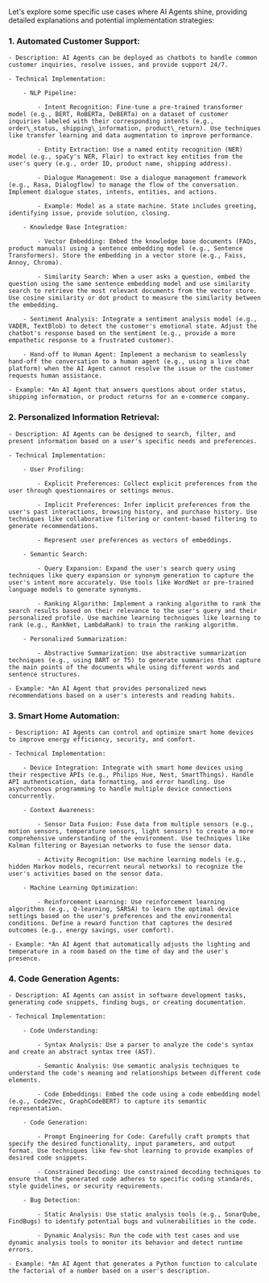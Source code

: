 Let's explore some specific use cases where AI Agents shine, providing detailed explanations and potential implementation strategies:

### 1. Automated Customer Support:

    - Description: AI Agents can be deployed as chatbots to handle common customer inquiries, resolve issues, and provide support 24/7.
        
    - Technical Implementation:
        
        - NLP Pipeline:
            
            - Intent Recognition: Fine-tune a pre-trained transformer model (e.g., BERT, RoBERTa, DeBERTa) on a dataset of customer inquiries labeled with their corresponding intents (e.g., order\_status, shipping\_information, product\_return). Use techniques like transfer learning and data augmentation to improve performance.
                
            - Entity Extraction: Use a named entity recognition (NER) model (e.g., spaCy's NER, Flair) to extract key entities from the user's query (e.g., order ID, product name, shipping address).
                
            - Dialogue Management: Use a dialogue management framework (e.g., Rasa, Dialogflow) to manage the flow of the conversation. Implement dialogue states, intents, entities, and actions.
                
            - Example: Model as a state machine. State includes greeting, identifying issue, provide solution, closing.
                
        - Knowledge Base Integration:
            
            - Vector Embedding: Embed the knowledge base documents (FAQs, product manuals) using a sentence embedding model (e.g., Sentence Transformers). Store the embedding in a vector store (e.g., Faiss, Annoy, Chroma).
                
            - Similarity Search: When a user asks a question, embed the question using the same sentence embedding model and use similarity search to retrieve the most relevant documents from the vector store. Use cosine similarity or dot product to measure the similarity between the embedding.
                
        - Sentiment Analysis: Integrate a sentiment analysis model (e.g., VADER, TextBlob) to detect the customer's emotional state. Adjust the chatbot's response based on the sentiment (e.g., provide a more empathetic response to a frustrated customer).
            
        - Hand-off to Human Agent: Implement a mechanism to seamlessly hand-off the conversation to a human agent (e.g., using a live chat platform) when the AI Agent cannot resolve the issue or the customer requests human assistance.
            
    - Example: *An AI Agent that answers questions about order status, shipping information, or product returns for an e-commerce company.  
        
### 2. Personalized Information Retrieval:

    - Description: AI Agents can be designed to search, filter, and present information based on a user's specific needs and preferences.
        
    - Technical Implementation:
        
        - User Profiling:
            
            - Explicit Preferences: Collect explicit preferences from the user through questionnaires or settings menus.
                
            - Implicit Preferences: Infer implicit preferences from the user's past interactions, browsing history, and purchase history. Use techniques like collaborative filtering or content-based filtering to generate recommendations.
                
            - Represent user preferences as vectors of embeddings.
                
        - Semantic Search:
            
            - Query Expansion: Expand the user's search query using techniques like query expansion or synonym generation to capture the user's intent more accurately. Use tools like WordNet or pre-trained language models to generate synonyms.
                
            - Ranking Algorithm: Implement a ranking algorithm to rank the search results based on their relevance to the user's query and their personalized profile. Use machine learning techniques like learning to rank (e.g., RankNet, LambdaRank) to train the ranking algorithm.
                
        - Personalized Summarization:
            
            - Abstractive Summarization: Use abstractive summarization techniques (e.g., using BART or T5) to generate summaries that capture the main points of the documents while using different words and sentence structures.
                
    - Example: *An AI Agent that provides personalized news recommendations based on a user's interests and reading habits.  
        
### 3. Smart Home Automation:

    - Description: AI Agents can control and optimize smart home devices to improve energy efficiency, security, and comfort.
        
    - Technical Implementation:
        
        - Device Integration: Integrate with smart home devices using their respective APIs (e.g., Philips Hue, Nest, SmartThings). Handle API authentication, data formatting, and error handling. Use asynchronous programming to handle multiple device connections concurrently.
            
        - Context Awareness:
            
            - Sensor Data Fusion: Fuse data from multiple sensors (e.g., motion sensors, temperature sensors, light sensors) to create a more comprehensive understanding of the environment. Use techniques like Kalman filtering or Bayesian networks to fuse the sensor data.
                
            - Activity Recognition: Use machine learning models (e.g., hidden Markov models, recurrent neural networks) to recognize the user's activities based on the sensor data.
                
        - Machine Learning Optimization:
            
            - Reinforcement Learning: Use reinforcement learning algorithms (e.g., Q-learning, SARSA) to learn the optimal device settings based on the user's preferences and the environmental conditions. Define a reward function that captures the desired outcomes (e.g., energy savings, user comfort).
                
    - Example: *An AI Agent that automatically adjusts the lighting and temperature in a room based on the time of day and the user's presence.
        
### 4. Code Generation Agents:

    - Description: AI Agents can assist in software development tasks, generating code snippets, finding bugs, or creating documentation.
        
    - Technical Implementation:
        
        - Code Understanding:
            
            - Syntax Analysis: Use a parser to analyze the code's syntax and create an abstract syntax tree (AST).
                
            - Semantic Analysis: Use semantic analysis techniques to understand the code's meaning and relationships between different code elements.
                
            - Code Embeddings: Embed the code using a code embedding model (e.g., Code2Vec, GraphCodeBERT) to capture its semantic representation.
                
        - Code Generation:
            
            - Prompt Engineering for Code: Carefully craft prompts that specify the desired functionality, input parameters, and output format. Use techniques like few-shot learning to provide examples of desired code snippets.
                
            - Constrained Decoding: Use constrained decoding techniques to ensure that the generated code adheres to specific coding standards, style guidelines, or security requirements.
                
        - Bug Detection:
            
            - Static Analysis: Use static analysis tools (e.g., SonarQube, FindBugs) to identify potential bugs and vulnerabilities in the code.
                
            - Dynamic Analysis: Run the code with test cases and use dynamic analysis tools to monitor its behavior and detect runtime errors.
                
    - Example: *An AI Agent that generates a Python function to calculate the factorial of a number based on a user's description.
